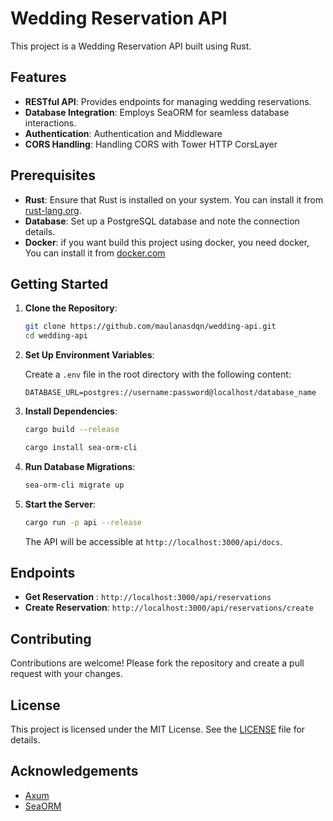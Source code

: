 # Wedding Reservation API

This project is a Wedding Reservation API built using Rust.

## Features

- **RESTful API**: Provides endpoints for managing wedding reservations.
- **Database Integration**: Employs SeaORM for seamless database interactions.
- **Authentication**: Authentication and Middleware
- **CORS Handling**: Handling CORS with Tower HTTP CorsLayer

## Prerequisites

- **Rust**: Ensure that Rust is installed on your system. You can install it from [rust-lang.org](https://www.rust-lang.org/).
- **Database**: Set up a PostgreSQL database and note the connection details.
- **Docker**: if you want build this project using docker, you need docker, You can install it from [docker.com](https://www.docker.com/)

## Getting Started

1. **Clone the Repository**:

   ```bash
   git clone https://github.com/maulanasdqn/wedding-api.git
   cd wedding-api
   ```

2. **Set Up Environment Variables**:

   Create a `.env` file in the root directory with the following content:

   ```env
   DATABASE_URL=postgres://username:password@localhost/database_name
   ```

3. **Install Dependencies**:

   ```bash
   cargo build --release
   ```
    ```bash
   cargo install sea-orm-cli
   ```

4. **Run Database Migrations**:

   ```bash
   sea-orm-cli migrate up
   ```

5. **Start the Server**:

   ```bash
   cargo run -p api --release
   ```

   The API will be accessible at `http://localhost:3000/api/docs`.

## Endpoints

- **Get Reservation** : `http://localhost:3000/api/reservations`
- **Create Reservation**: `http://localhost:3000/api/reservations/create`

## Contributing

Contributions are welcome! Please fork the repository and create a pull request with your changes.

## License

This project is licensed under the MIT License. See the [LICENSE](LICENSE) file for details.

## Acknowledgements

- [Axum](https://github.com/tokio-rs/axum)
- [SeaORM](https://github.com/SeaQL/sea-orm)
